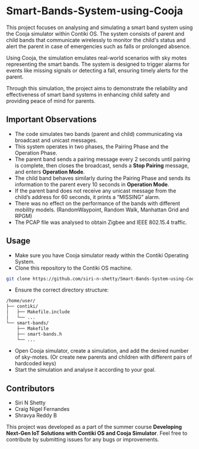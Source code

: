 # Smart-Bands-System-using-Cooja

This project focuses on analysing and simulating a smart band system using the Cooja simulator within Contiki OS. The system consists of parent and child bands that communicate wirelessly to monitor the child's status and alert the parent in case of emergencies such as falls or prolonged absence.

Using Cooja, the simulation emulates real-world scenarios with sky motes representing the smart bands. The system is designed to trigger alarms for events like missing signals or detecting a fall, ensuring timely alerts for the parent.

Through this simulation, the project aims to demonstrate the reliability and effectiveness of smart band systems in enhancing child safety and providing peace of mind for parents.

## Important Observations

* The code simulates two bands (parent and child) communicating via broadcast and unicast messages.
* This system operates in two phases, the Pairing Phase and the Operation Phase.
* The parent band sends a pairing message every 2 seconds until pairing is complete, then closes the broadcast, sends a **Stop Pairing** message, and enters **Operation Mode**.
* The child band behaves similarly during the Pairing Phase and sends its information to the parent every 10 seconds in **Operation Mode**.
* If the parent band does not receive any unicast message from the child’s address for 60 seconds, it prints a “MISSING” alarm.
* There was no effect on the performance of the bands with different mobility models. (RandomWaypoint, Random Walk, Manhattan Grid and RPGM)
* The PCAP file was analysed to obtain Zigbee and IEEE 802.15.4 traffic.

## Usage

* Make sure you have Cooja simulator ready within the Contiki Operating System.
* Clone this repository to the Contiki OS machine.
```sh
git clone https://github.com/siri-n-shetty/Smart-Bands-System-using-Cooja.git
```
* Ensure the correct directory structure:
```sh
/home/user/
├── contiki/
│   ├── Makefile.include
│   └── ...
└── smart-bands/
    ├── Makefile
    ├── smart-bands.h
    └── ...

```
* Open Cooja simulator, create a simulation, and add the desired number of sky-motes. (Or create new parents and children with different pairs of hardcoded keys)
* Start the simulation and analyse it according to your goal.

## Contributors

* Siri N Shetty
* Craig Nigel Fernandes
* Shravya Reddy B

This project was developed as a part of the summer course **Developing Next-Gen IoT Solutions with Contiki OS and Cooja Simulator**. Feel free to contribute by submitting issues for any bugs or improvements. 

